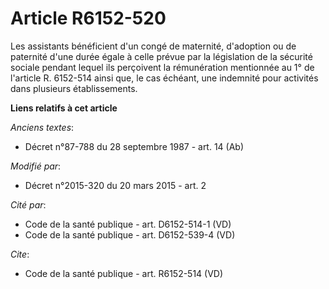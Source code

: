 # Article R6152-520

Les assistants bénéficient d'un congé de maternité, d'adoption ou de paternité d'une durée égale à celle prévue par la
législation de la sécurité sociale pendant lequel ils perçoivent la rémunération mentionnée au 1° de l'article R. 6152-514
ainsi que, le cas échéant, une indemnité pour activités dans plusieurs établissements.

**Liens relatifs à cet article**

_Anciens textes_:

  - Décret n°87-788 du 28 septembre 1987 - art. 14 (Ab)

_Modifié par_:

  - Décret n°2015-320 du 20 mars 2015 - art. 2

_Cité par_:

  - Code de la santé publique - art. D6152-514-1 (VD)
  - Code de la santé publique - art. D6152-539-4 (VD)

_Cite_:

  - Code de la santé publique - art. R6152-514 (VD)
